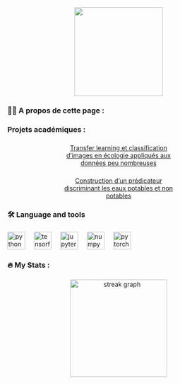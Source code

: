 <div align="center">
  <img height="200" src="https://encrypted-tbn0.gstatic.com/images?q=tbn:ANd9GcQx1ekLo7FRPQfIAnw19yfqWWQYSzh-53yAOQ&usqp=CAU"  />
</div>

###

<h3 align="left">👩‍💻  A propos de cette page :</h3>

###

<h3 align="left">Projets académiques :</h3>

###

<p align="center">
    <a href="https://github.com/elmm50/transfer-learning-classi-image-eco" target="_blank">Transfer learning et classification<br>d’images en écologie appliqués aux<br>données peu nombreuses</a>
</p>

###

<p align="center">
    <a href="https://github.com/elmm50/predi-discri-eaux-potable" target="_blank">Construction d’un prédicateur<br>discriminant les eaux potables et non<br>potables</a>
</p>

###

<h3 align="left">🛠 Language and tools</h3>

###

<div align="left">
  <img src="https://cdn.jsdelivr.net/gh/devicons/devicon/icons/python/python-original.svg" height="40" alt="python logo"  />
  <img width="12" />
  <img src="https://cdn.jsdelivr.net/gh/devicons/devicon/icons/tensorflow/tensorflow-original.svg" height="40" alt="tensorflow logo"  />
  <img width="12" />
  <img src="https://cdn.jsdelivr.net/gh/devicons/devicon/icons/jupyter/jupyter-original.svg" height="40" alt="jupyter logo"  />
  <img width="12" />
  <img src="https://cdn.jsdelivr.net/gh/devicons/devicon/icons/numpy/numpy-original.svg" height="40" alt="numpy logo"  />
  <img width="12" />
  <img src="https://cdn.jsdelivr.net/gh/devicons/devicon/icons/pytorch/pytorch-original.svg" height="40" alt="pytorch logo"  />
</div>

###

<h3 align="left">🔥   My Stats :</h3>

###

<div align="center">
  <img src="https://streak-stats.demolab.com?user=elmm50&locale=en&mode=daily&theme=dark&hide_border=false&border_radius=5&order=3" height="220" alt="streak graph"  />
</div>

###
